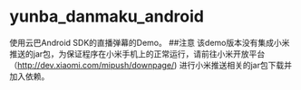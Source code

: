 # yunba_danmaku_android
使用云巴Android SDK的直播弹幕的Demo。
##注意
该demo版本没有集成小米推送的jar包，为保证程序在小米手机上的正常运行，请前往小米开放平台（http://dev.xiaomi.com/mipush/downpage/)
进行小米推送相关的jar包下载并加入依赖。

